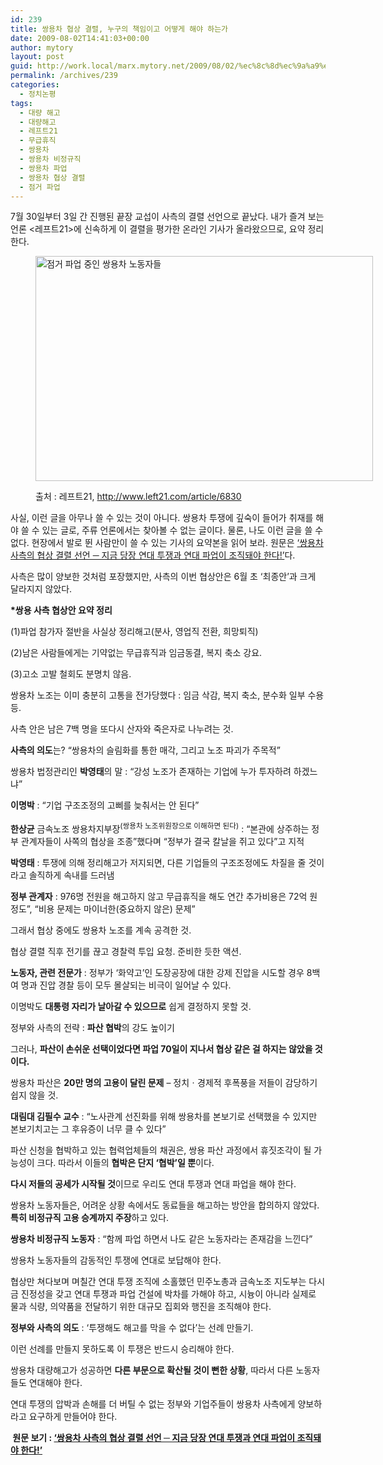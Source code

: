 ```yaml
---
id: 239
title: 쌍용차 협상 결렬, 누구의 책임이고 어떻게 해야 하는가
date: 2009-08-02T14:41:03+00:00
author: mytory
layout: post
guid: http://work.local/marx.mytory.net/2009/08/02/%ec%8c%8d%ec%9a%a9%ec%b0%a8-%ed%98%91%ec%83%81-%ea%b2%b0%eb%a0%ac-%eb%88%84%ea%b5%ac%ec%9d%98-%ec%b1%85%ec%9e%84%ec%9d%b4%ea%b3%a0-%ec%96%b4%eb%96%bb%ea%b2%8c-%ed%95%b4%ec%95%bc-%ed%95%98%eb%8a%94/
permalink: /archives/239
categories:
  - 정치논평
tags:
  - 대량 해고
  - 대량해고
  - 레프트21
  - 무급휴직
  - 쌍용차
  - 쌍용차 비정규직
  - 쌍용차 파업
  - 쌍용차 협상 결렬
  - 점거 파업
---
```

7월 30일부터 3일 간 진행된 끝장 교섭이 사측의 결렬 선언으로 끝났다. 내가 즐겨 보는 언론 &lt;레프트21&gt;에 신속하게 이 결렬을 평가한 온라인 기사가 올라왔으므로, 요약 정리한다.<figure style="width: 540px" class="wp-caption aligncenter">

<img src="http://work.local/marx.mytory.net/wp-content/uploads/1/cfile22.uf.114621184A75A5464E2AA5.jpg" width="540" height="360" alt="점거 파업 중인 쌍용차 노동자들" filename="cfile22.uf.114621184A75A5464E2AA5.jpg" filemime="" /><figcaption class="wp-caption-text">출처 : 레프트21, http://www.left21.com/article/6830</figcaption></figure> 

사실, 이런 글을 아무나 쓸 수 있는 것이 아니다. 쌍용차 투쟁에 깊숙이 들어가 취재를 해야 쓸 수 있는 글로, 주류 언론에서는 찾아볼 수 없는 글이다. 물론, 나도 이런 글을 쓸 수 없다. 현장에서 발로 뛴 사람만이 쓸 수 있는 기사의 요약본을 읽어 보라. 원문은 <a target="_blank" href="http://www.left21.com/article/6851">&#8216;쌍용차 사측의 협상 결렬 선언 ─ 지금 당장 연대 투쟁과 연대 파업이 조직돼야 한다!&#8217;</a>다.

<div class="gray-textbox">
  <p>
    사측은 많이 양보한 것처럼 포장했지만, 사측의 이번 협상안은 6월 초 &#8216;최종안&#8217;과 크게 달라지지 않았다.
  </p>
  
  <p>
    <strong>*쌍용 사측 협상안 요약 정리</strong>
  </p>
  
  <p>
    (1)파업 참가자 절반을 사실상 정리해고(분사, 영업직 전환, 희망퇴직)
  </p>
  
  <p>
    (2)남은 사람들에게는 기약없는 무급휴직과 임금동결, 복지 축소 강요.
  </p>
  
  <p>
    (3)고소 고발 철회도 분명치 않음.
  </p>
  
  <p>
    쌍용차 노조는 이미 충분히 고통을 전가당했다 : 임금 삭감, 복지 축소, 분수화 일부 수용 등.
  </p>
  
  <p>
    사측 안은 남은 7백 명을 또다시 산자와 죽은자로 나누려는 것.
  </p>
  
  <p>
    <strong>사측의 의도</strong>는? “쌍용차의 슬림화를 통한 매각, 그리고 노조 파괴가 주목적”
  </p>
  
  <p>
    쌍용차 법정관리인 <strong>박영태</strong>의 말 : “강성 노조가 존재하는 기업에 누가 투자하려 하겠느냐”
  </p>
  
  <p>
    <strong>이명박</strong> : “기업 구조조정의 고삐를 늦춰서는 안 된다”
  </p>
  
  <p>
    <strong>한상균</strong> 금속노조&nbsp;쌍용차지부장<sup>(쌍용차 노조위원장으로 이해하면 된다)</sup> : “본관에 상주하는 정부 관계자들이 사쪽의 협상을 조종”했다며 “정부가 결국 칼날을 쥐고 있다”고 지적
  </p>
  
  <p>
    <strong>박영태</strong> : 투쟁에 의해 정리해고가 저지되면, 다른 기업들의 구조조정에도 차질을 줄 것이라고 솔직하게 속내를 드러냄
  </p>
  
  <p>
    <strong>정부 관계자</strong> : 976명 전원을 해고하지 않고 무급휴직을 해도 연간 추가비용은 72억 원 정도”, “비용 문제는 마이너한(중요하지 않은) 문제”
  </p>
  
  <p>
    그래서 협상 중에도 쌍용차 노조를 계속 공격한 것.
  </p>
  
  <p>
    협상 결렬 직후 전기를 끊고 경찰력 투입 요청. 준비한 듯한 액션.
  </p>
  
  <p>
    <strong>노동자, 관련 전문가</strong> : 정부가 ‘화약고’인 도장공장에 대한 강제 진압을 시도할 경우 8백여 명과 진압 경찰 등이 모두 몰살되는 비극이 일어날 수 있다.
  </p>
  
  <p>
    이명박도 <strong>대통령 자리가 날아갈 수 있으므로</strong> 쉽게 결정하지 못할 것.
  </p>
  
  <p>
    정부와 사측의 전략 : <strong>파산 협박</strong>의 강도 높이기
  </p>
  
  <p>
    그러나, <strong>파산이 손쉬운 선택이었다면 파업 70일이 지나서 협상 같은 걸 하지는 않았을 것이다.</strong>
  </p>
  
  <p>
    쌍용차 파산은 <strong>20만 명의 고용이 달린 문제</strong> &#8211; 정치ㆍ경제적 후폭풍을 저들이 감당하기 쉽지 않을 것.
  </p>
  
  <p>
    <strong>대림대 김필수 교수</strong> : “노사관계 선진화를 위해 쌍용차를 본보기로 선택했을 수 있지만 본보기치고는 그 후유증이 너무 클 수 있다”
  </p>
  
  <p>
    파산 신청을 협박하고 있는 협력업체들의 채권은, 쌍용 파산 과정에서 휴짓조각이 될 가능성이 크다. 따라서 이들의 <strong>협박은 단지 ‘협박’일 뿐</strong>이다.
  </p>
  
  <p>
    <strong>다시 저들의 공세가 시작될 것</strong>이므로 우리도 연대 투쟁과 연대 파업을 해야 한다.
  </p>
  
  <p>
    쌍용차 노동자들은, 어려운 상황 속에서도 동료들을 해고하는 방안을 합의하지 않았다. <strong>특히 비정규직 고용 승계까지 주장</strong>하고 있다.
  </p>
  
  <p>
    <strong>쌍용차 비정규직 노동자</strong> : “함께 파업 하면서 나도 같은 노동자라는 존재감을 느낀다”
  </p>
  
  <p>
    쌍용차 노동자들의 감동적인 투쟁에 연대로 보답해야 한다.
  </p>
  
  <p>
    협상만 쳐다보며 며칠간 연대 투쟁 조직에 소홀했던 민주노총과 금속노조 지도부는 다시금 진정성을 갖고 연대 투쟁과 파업 건설에 박차를 가해야 하고, 시늉이 아니라 실제로 물과 식량, 의약품을 전달하기 위한 대규모 집회와 행진을 조직해야 한다.
  </p>
  
  <p>
    <strong>정부와 사측의 의도</strong> : ‘투쟁해도 해고를 막을 수 없다’는 선례 만들기.
  </p>
  
  <p>
    이런&nbsp;선례를 만들지 못하도록 이 투쟁은 반드시 승리해야 한다.
  </p>
  
  <p>
    쌍용차 대량해고가 성공하면 <strong>다른 부문으로 확산될 것이 뻔한 상황</strong>, 따라서 다른 노동자들도 연대해야 한다.
  </p>
  
  <p>
    연대 투쟁의 압박과 손해를 더 버틸 수 없는 정부와 기업주들이 쌍용차 사측에게 양보하라고 요구하게 만들어야 한다.
  </p>
</div>

**&nbsp;원문 보기 :&nbsp;**<a target="_blank" href="http://www.left21.com/article/6851"><strong>&#8216;쌍용차 사측의 협상 결렬 선언 ─ 지금 당장 연대 투쟁과 연대 파업이 조직돼야 한다!&#8217;</strong></a>